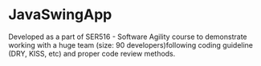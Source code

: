 # JavaSwingApp

Developed as a part of SER516 - Software Agility course to demonstrate working with a huge team (size: 90 developers)following coding guideline (DRY, KISS, etc) and proper code review methods.
